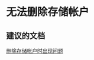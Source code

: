<properties
    pageTitle="I can't delete my storage account"
    description="无法删除存储帐户"
    service="microsoft.classicstorage"
    resource="storageaccounts"
    authors="kasparks"
    displayOrder="1"
    selfHelpType="resource"
    supportTopicIds=""
    resourceTags=""
    productPesIds=""
    cloudEnvironments="public"
/>


# 无法删除存储帐户

## **建议的文档**
[删除存储帐户时出现问题](http://go.microsoft.com/fwlink/?LinkId=785085)



<!--HONumber=Jun16_HO5-->



